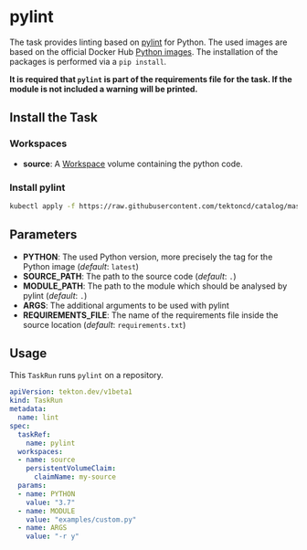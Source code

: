 # pylint

The task provides linting based on [pylint](https://pypi.org/project/pylint/) for Python. The used images are based on the official Docker Hub [Python images](https://hub.docker.com/_/python). The installation of the packages is performed via a `pip install`.

**It is required that `pylint` is part of the requirements file for the task. If the module is not included a warning will be printed.**

## Install the Task

### Workspaces

* **source**: A [Workspace](https://github.com/tektoncd/pipeline/blob/master/docs/workspaces.md) volume containing the python code.

### Install pylint

```bash
kubectl apply -f https://raw.githubusercontent.com/tektoncd/catalog/master/task/pylint/0.1/pylint.yaml
```

## Parameters

* **PYTHON**: The used Python version, more precisely the tag for the Python image (_default_: `latest`)
* **SOURCE_PATH**: The path to the source code (_default_: `.`)
* **MODULE_PATH**: The path to the module which should be analysed by pylint (_default_: `.`)
* **ARGS**: The additional arguments to be used with pylint
* **REQUIREMENTS_FILE**: The name of the requirements file inside the source location (_default_: `requirements.txt`)

## Usage

This `TaskRun` runs `pylint` on a repository.

```yaml
apiVersion: tekton.dev/v1beta1
kind: TaskRun
metadata:
  name: lint
spec:
  taskRef:
    name: pylint
  workspaces:
  - name: source
    persistentVolumeClaim:
      claimName: my-source
  params:
  - name: PYTHON
    value: "3.7"
  - name: MODULE
    value: "examples/custom.py"
  - name: ARGS
    value: "-r y"
```
